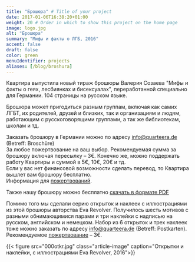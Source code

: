 ```yaml
---
title: "Брошюра" # Title of your project
date: 2017-01-06T16:38:20+01:00
weight: 20 # Order in which to show this project on the home page
image: logo.jpg
alt: "Брошюра"
summary: "Мифы и факты о ЛГБ, 2016"
accent: false
draft: false
color: green
menuIdentifier: projects
aliases: [/blog/broshura]
---
```

Квартира выпустила новый тираж брошюры Валерия Созаева "Мифы и факты о геях, лесбиянках и бисексуалах", переработанной специально для Германии. 104 страницы на русском языке.

Брошюра может пригодиться разным группам, включая как самих ЛГБТ, их родителей, друзей и близких, так и организациям и людям, работающим с русскоговорящими группами, а так же библиотекам, школам и тд.

Заказать брошюру в Германии можно по адресу [info@quarteera.de](mailto:info@quarteera.de) (Betreff: Broschüre) \
За любое пожертвование на ваш выбор. Рекомендуемая сумма за брошюру включая пересылку – 3€. Конечно же, можно поддержать работу Квартиры и суммой в 5€, 10€, 20€ и тд. \
Если у вас нет финансовой возможности сделать перевод, то Квартира вышлет вам брошюру бесплатно.\
Информация для [пожертвований](/community/spenden).

Также нашу брошюру можно бесплатно [скачать в формате PDF](https://quarteera.de/files/MythenUndFakten.pdf)

Помимо того мы сделали серию открыток и наклеек с иллюстрациями из этой брошюры авторства Eva Revolver. Получилось шесть мотивов с разными обнимающимися парами и три наклейки с надписью на русском, английском и немецком. Набор из 6 открыток и трех наклеек тоже можно заказать по адресу [info@quarteera.de](mailto:info@quarteera.de) (Betreff: Postkarten). Рекомендуемое [пожертвование](/community/spenden) – 3€.


{{< figure src="000otkr.jpg" class="article-image" caption="Открытки и наклейки, с иллюстрациями Eva Revolver, 2016">}}